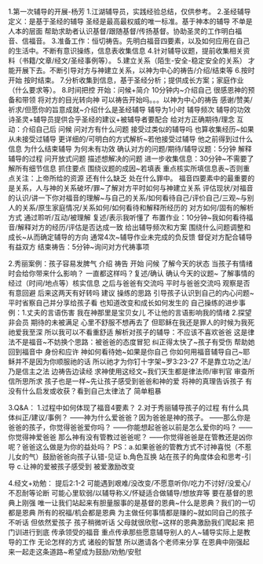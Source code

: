 1.第一次辅导的开展-杨芳
	1.江湖辅导员，实践经验总结，仅供参考。
	2.圣经辅导定义：是基于圣经的辅导 圣经是最高最权威的唯一标准。基于神本的辅导 不单是人本的层面 帮助求助者认识基督/跟随基督/传扬基督。协助圣灵的工作明白福音、信福音。
	3.准备工作：恒切祷告。先明白福音四要素，以及如何应用在自己的生活中。不断有意识操练，信息表收集信息
	4.针对辅导议题，提前收集相关资料（书籍/文章/经文/圣经事例等）。
	5.建立关系（陌生-安全-稳定安全的关系） 才能开展下去。不断引导对方与神建立关系，以神为中心的祷告/介绍/结束等
	6.按时开始 按时结束。
	7.分析收集到信息，基于圣经分析；提供成长方案；家庭作业（什么要求等）。
	8.时间把控
		开始：问候+简介 10分钟内~介绍自己 很感恩神的预备和带领 将对方的目光转向神 可以祷告开始吗。。。以神为中心的祷告 感谢/赞美/祈求/但愿你的旨意成就~介绍什么是圣经辅导 辅导为1小时 辅导频次 辅导的功效诗圣灵+辅导员提供合乎圣经的建议+被辅导者要配合 给对方正确期待/理念
		互动：介绍自己后 问候 问对方有什么问题 接受过类似的辅导吗 也算收集经历~如果从未接受过辅导 更详细的/可明白的方式解析~若他接受过辅导 他之前得到过什么信息 为什么结束辅导 为何未有功效
		确认对方的问题/期待/辅导议题：5分钟 解释辅导的过程 问开放式问题 描述想解决的问题
		进一步收集信息：30分钟~不需要了解所有细节信息 抓住要点 围绕议题的成因~若填表 重点核实所填信息表~否则重点关注：上帝所给的资源 还有什么缺乏 处在什么罪中。
		福音四要素中的最重要的是关系，人与神的关系破坏/罪~了解对方平时如何与神建立关系 评估现状/对福音的认识/讲一下你对福音的理解~与自己的关系/如何看待自己/评价自己/三观~与别人的关系/原生家庭情况/关系如何/如何看待和解释所经历的 对方如何/固有的解析方式
		通过聆听/互动/被理解 复述/表示我听懂了
		布置作业：10分钟~我如何看待福音/解释对方的经历/评估是否达成一致 给出辅导频次和方案 围绕什么问题调整和成长~从而确定辅导的方向 通常4次~辅导作业未完成的负反馈 督促对方配合辅导 有益双方
		结束祷告：5分钟~询问对方代祷事项

2.秀丽案例：孩子容易发脾气
	介绍 祷告 开始
	问候 了解今天的状态
	当孩子有情绪时会给你带来什么影响？
	一直都这样吗？复述/确认
	确认今天的议题~
	了解事情的经过（时间/地点等）核实信息
	之后与爸爸有交流吗 平时与爸爸交流吗 观察是否有意回避 后来这两天有好转吗
	建议 操练的思路 引导孩子认识到自己的内心问题~平时省察自己并分享给孩子看 也知道改变和成长如何发生的
	自己操练的进步事例：1.丈夫的言语伤害 我在神那里是宝贝女儿 不让他的言语影响我的情绪 2.探望非会员 期待的未被满足 心里不舒服不想再去了 但耶稣在我还是罪人的时候为我死 祂爱我至深 所以我可以不看重舒适
	解析对孩子的辅导：不应该不喜欢爸爸 这是律法不是福音~不妨换个思路：被爸爸的态度冒犯 纠正得太快了~孩子有受伤 帮助她回到福音中 身份和应许 神如何看待她~如果是你自己 你如何用福音辅导自己~耶稣并不是因为你顺服祂的话 所以祂才为你钉十字架~罗3:23-27 不是靠立功之法/乃是信主之法 边祷告边读经 求神使用这经文~我们天生都是律法师/审判官 审查所信所思所求 孩子也是一样~先让孩子感受到爸爸和神的爱 将神的真理告诉孩子
	有没有什么启发或收获？看到自己太律法了 简单粗暴

3.Q&A：
	1.过程中如何体现了福音4要素？
	2.对于秀丽辅导孩子的过程 有什么具体纠正/建议/事例？
	——神为什么爱爸爸？因为爸爸是神的孩子。
	——那么你是爸爸的孩子，你觉得爸爸爱你吗？
	——你能想起爸爸以前是怎么爱你的吗？
	——你觉得神爱爸爸 那么神有没有管教过爸爸呢？
	——你觉得爸爸是在管教还是凶你呢？爸爸这么做是为你的益处吗？
	PS：a.如果爸爸的管教方式不讨神喜悦（不惹儿女的气）鼓励爸爸向孩子认错-见证
	b.角色互换 站在孩子的角度体会和思考-引导 c.让神的爱被孩子感受到 被爱激励改变

4.经文+劝勉：
	提后2:1-2 可能遇到艰难/没改变/不愿意听你/吃力不讨好/没爱心/不忍耐等论断 可能心里软弱/以辅导称义/怀疑适合做辅导/想放弃等
	要在基督的恩典上刚强 唯一让我们站起来有胆量服事的是基督的恩典~什么是恩典？我们的一切都是恩典 所有的祝福/机会都是恩典 为主做任何事情都是赚的~就如同自己的孩子不听话 但依然爱孩子 孩子稍微听话 父母就很欣慰~这样的恩典激励我们爬起来
	把门训进行到底 传承领受的福音 重点传承那些愿意辅导别人的人~辅导实际上是教导的工作 无论怎样的方式 诸般的智慧 所以邀请各个老师来分享 在恩典中刚强起来一起走这条道路~希望成为鼓励/劝勉/安慰
	